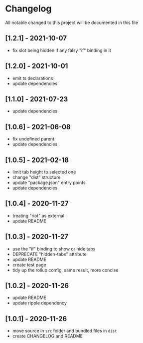 # Changelog
All notable changed to this project will be documented in this file

## [1.2.1] - 2021-10-07
- fix slot being hidden if any falsy "if" binding in it

## [1.2.0] - 2021-10-01
- emit ts declarations
- update dependencies

## [1.1.0] - 2021-07-23
- update dependencies

## [1.0.6] - 2021-06-08
- fix undefined parent
- update dependencies

## [1.0.5] - 2021-02-18
- limit tab height to selected one
- change "dist" structure
- update "package.json" entry points
- update dependencies

## [1.0.4] - 2020-11-27
- treating "riot" as external
- update README

## [1.0.3] - 2020-11-27
- use the "if" binding to show or hide tabs
- DEPRECATE "hidden-tabs" attribute
- update README
- create test page
- tidy up the rollup config, same result, more concise

## [1.0.2] - 2020-11-26
- update README
- update ripple dependency

## [1.0.1] - 2020-11-26
- move source in `src` folder and bundled files in `dist`
- create CHANGELOG and README